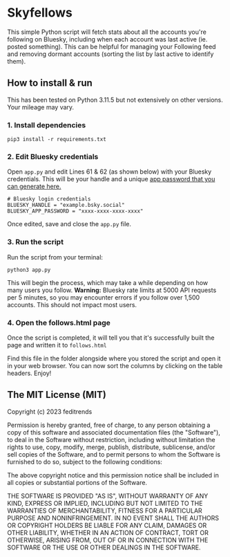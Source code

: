 # Skyfellows

This simple Python script will fetch stats about all the accounts you're following on Bluesky, including when each account was last active (ie. posted something). This can be helpful for managing your Following feed and removing dormant accounts (sorting the list by last active to identify them).

## How to install & run

This has been tested on Python 3.11.5 but not extensively on other versions. Your mileage may vary. 

### 1. Install dependencies

`pip3 install -r requirements.txt`

### 2. Edit Bluesky credentials

Open `app.py` and edit Lines 61 & 62 (as shown below) with your Bluesky credentials. This will be your handle and a unique [app password that you can generate here.](https://bsky.app/settings/app-passwords)

```
# Bluesky login credentials
BLUESKY_HANDLE = "example.bsky.social"
BLUESKY_APP_PASSWORD = "xxxx-xxxx-xxxx-xxxx"
```

Once edited, save and close the `app.py` file.

### 3. Run the script

Run the script from your terminal:

`python3 app.py`

This will begin the process, which may take a while depending on how many users you follow. **Warning:** Bluesky rate limits at 5000 API requests per 5 minutes, so you may encounter errors if you follow over 1,500 accounts. This should not impact most users.

### 4. Open the follows.html page

Once the script is completed, it will tell you that it's successfully built the page and written it to `follows.html`

Find this file in the folder alongside where you stored the script and open it in your web browser. You can now sort the columns by clicking on the table headers. Enjoy!

## The MIT License (MIT)
Copyright (c) 2023 feditrends

Permission is hereby granted, free of charge, to any person obtaining a copy of this software and associated documentation files (the "Software"), to deal in the Software without restriction, including without limitation the rights to use, copy, modify, merge, publish, distribute, sublicense, and/or sell copies of the Software, and to permit persons to whom the Software is furnished to do so, subject to the following conditions:

The above copyright notice and this permission notice shall be included in all copies or substantial portions of the Software.

THE SOFTWARE IS PROVIDED "AS IS", WITHOUT WARRANTY OF ANY KIND, EXPRESS OR IMPLIED, INCLUDING BUT NOT LIMITED TO THE WARRANTIES OF MERCHANTABILITY, FITNESS FOR A PARTICULAR PURPOSE AND NONINFRINGEMENT. IN NO EVENT SHALL THE AUTHORS OR COPYRIGHT HOLDERS BE LIABLE FOR ANY CLAIM, DAMAGES OR OTHER LIABILITY, WHETHER IN AN ACTION OF CONTRACT, TORT OR OTHERWISE, ARISING FROM, OUT OF OR IN CONNECTION WITH THE SOFTWARE OR THE USE OR OTHER DEALINGS IN THE SOFTWARE.
